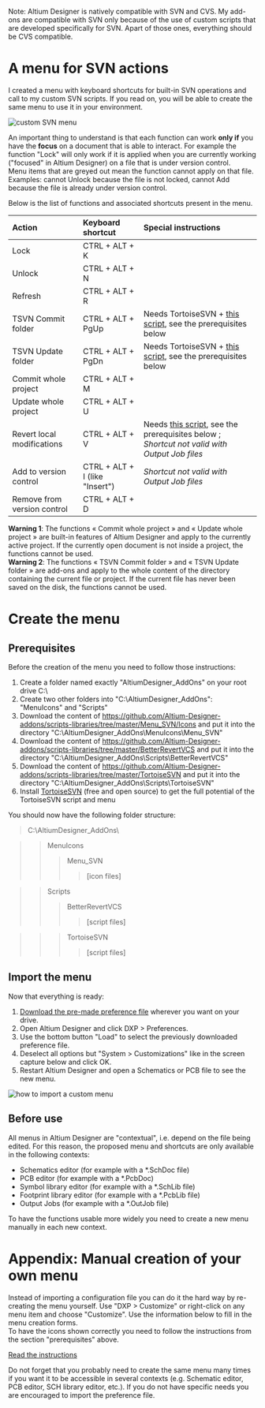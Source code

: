 Note: Altium Designer is natively compatible with SVN and CVS. My add-ons are compatible with SVN only because of the use of custom scripts that are developed specifically for SVN. Apart of those ones, everything should be CVS compatible.

# A menu for SVN actions
I created a menu with keyboard shortcuts for built-in SVN operations and call to my custom SVN scripts. If you read on, you will be able to create the same menu to use it in your environment.

![custom SVN menu](https://github.com/Altium-Designer-addons/scripts-libraries/raw/master/Menu_SVN/Menu_SVN.png)

An important thing to understand is that each function can work **only if** you have the **focus** on a document that is able to interact. For example the function "Lock" will only work if it is applied when you are currently working ("focused" in Altium Designer) on a file that is under version control.  
Menu items that are greyed out mean the function cannot apply on that file. Examples: cannot Unlock because the file is not locked, cannot Add because the file is already under version control.

Below is the list of functions and associated shortcuts present in the menu.

|Action|Keyboard shortcut|Special instructions|
|:---|:---|:---|
|Lock|CTRL + ALT + K|
|Unlock|CTRL + ALT + N|
|Refresh|CTRL + ALT + R|
|TSVN Commit folder|CTRL + ALT + PgUp|Needs TortoiseSVN + [this script](https://github.com/Altium-Designer-addons/scripts-libraries/tree/master/TortoiseSVN), see the prerequisites below|
|TSVN Update folder|CTRL + ALT + PgDn|Needs TortoiseSVN + [this script](https://github.com/Altium-Designer-addons/scripts-libraries/tree/master/TortoiseSVN), see the prerequisites below|
|Commit whole project|CTRL + ALT + M|
|Update whole project|CTRL + ALT + U|
|Revert local modifications|CTRL + ALT + V|Needs [this script](https://github.com/Altium-Designer-addons/scripts-libraries/tree/master/BetterRevertVCS), see the prerequisites below ; *Shortcut not valid with Output Job files*|
|Add to version control|CTRL + ALT + I (like "Insert")|*Shortcut not valid with Output Job files*|
|Remove from version control|CTRL + ALT + D|

**Warning 1**: The functions « Commit whole project » and « Update whole project » are built-in features of Altium Designer and apply to the currently active project. If the currently open document is not inside a project, the functions cannot be used.  
**Warning 2**: The functions « TSVN Commit folder » and « TSVN Update folder » are add-ons and apply to the whole content of the directory containing the current file or project. If the current file has never been saved on the disk, the functions cannot be used.



# Create the menu
## Prerequisites
Before the creation of the menu you need to follow those instructions:
1. Create a folder named exactly "AltiumDesigner_AddOns" on your root drive C:\
1. Create two other folders into "C:\AltiumDesigner_AddOns\": "MenuIcons" and "Scripts"
1. Download the content of https://github.com/Altium-Designer-addons/scripts-libraries/tree/master/Menu_SVN/Icons and put it into the directory "C:\AltiumDesigner_AddOns\MenuIcons\Menu_SVN"
1. Download the content of https://github.com/Altium-Designer-addons/scripts-libraries/tree/master/BetterRevertVCS and put it into the directory "C:\AltiumDesigner_AddOns\Scripts\BetterRevertVCS"
1. Download the content of https://github.com/Altium-Designer-addons/scripts-libraries/tree/master/TortoiseSVN and put it into the directory "C:\AltiumDesigner_AddOns\Scripts\TortoiseSVN"
1. Install [TortoiseSVN](https://tortoisesvn.net) (free and open source) to get the full potential of the TortoiseSVN script and menu

You should now have the following folder structure:  
> C:\AltiumDesigner_AddOns\

>> MenuIcons
>>> Menu_SVN
>>>> [icon files]

>> Scripts
>>> BetterRevertVCS
>>>> [script files]

>>> TortoiseSVN
>>>> [script files]

## Import the menu
Now that everything is ready:
1. [Download the pre-made preference file](https://github.com/Altium-Designer-addons/scripts-libraries/raw/master/Menu_SVN/DefaultPreferences_with_SVN_menu.DXPPrf) wherever you want on your drive.
1. Open Altium Designer and click DXP > Preferences.
1. Use the bottom button "Load" to select the previously downloaded preference file.
1. Deselect all options but "System > Customizations" like in the screen capture below and click OK.
1. Restart Altium Designer and open a Schematics or PCB file to see the new menu.

![how to import a custom menu](https://github.com/Altium-Designer-addons/scripts-libraries/raw/master/Menu_SVN/Load_Custom_Menus_Altium.png)

## Before use
All menus in Altium Designer are "contextual", i.e. depend on the file being edited. For this reason, the proposed menu and shortcuts are only available in the following contexts:
- Schematics editor (for example with a *.SchDoc file)
- PCB editor (for example with a *.PcbDoc)
- Symbol library editor (for example with a *.SchLib file)
- Footprint library editor (for example with a *.PcbLib file)
- Output Jobs (for example with a *.OutJob file)

To have the functions usable more widely you need to create a new menu manually in each new context.



# Appendix: Manual creation of your own menu
Instead of importing a configuration file you can do it the hard way by re-creating the menu yourself. Use "DXP > Customize" or right-click on any menu item and choose "Customize". Use the information below to fill in the menu creation forms.  
To have the icons shown correctly you need to follow the instructions from the section "prerequisites" above.

[Read the instructions](https://github.com/Altium-Designer-addons/scripts-libraries/blob/master/Menu_SVN/AltiumDesigner_SVN_menu_configuration.txt)

Do not forget that you probably need to create the same menu many times if you want it to be accessible in several contexts (e.g. Schematic editor, PCB editor, SCH library editor, etc.). If you do not have specific needs you are encouraged to import the preference file.